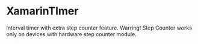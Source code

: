 # XamarinTImer
Interval timer with extra step counter feature.
Warring! Step Counter works only on devices with hardware step counter module.

